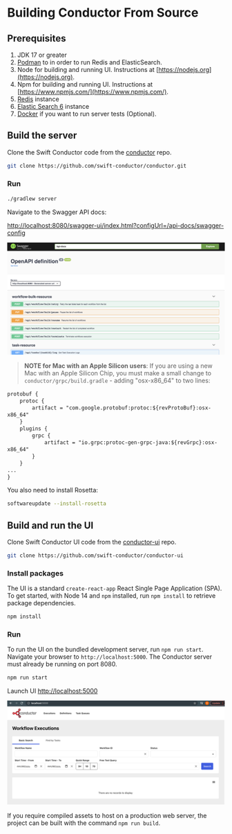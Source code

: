 # Building Conductor From Source

## Prerequisites

1. JDK 17 or greater
1. [Podman](https://podman.io) to in order to run Redis and ElasticSearch.
1. Node for building and running UI. Instructions at [https://nodejs.org](https://nodejs.org).
1. Npm for building and running UI. Instructions at [https://www.npmjs.com/](https://www.npmjs.com/).
1. [Redis](redis.md) instance
1. [Elastic Search 6](elastic_search_6.md) instance
1. [Docker](https://www.docker.com) if you want to run server tests (Optional). 

## Build the server

Clone the Swift Conductor code from the [conductor](https://github.com/swift-conductor/conductor) repo.

```sh
git clone https://github.com/swift-conductor/conductor.git
```

### Run

```sh
./gradlew server
```

Navigate to the Swagger API docs:

[http://localhost:8080/swagger-ui/index.html?configUrl=/api-docs/swagger-config](http://localhost:8080/swagger-ui/index.html?configUrl=/api-docs/swagger-config)

![swagger](swagger.png)

> **NOTE for Mac with an Apple Silicon users**: If you are using a new Mac with an Apple Silicon Chip, you must make a small change to ```conductor/grpc/build.gradle``` - adding "osx-x86_64" to two lines:

```
protobuf {
    protoc {
        artifact = "com.google.protobuf:protoc:${revProtoBuf}:osx-x86_64"
    }
    plugins {
        grpc {
            artifact = "io.grpc:protoc-gen-grpc-java:${revGrpc}:osx-x86_64"
        }
    }
...
} 
```

You also need to install Rosetta:  

```sh
softwareupdate --install-rosetta
```

<!-- ### Download and run the server

As an alternative to building from source, you can download and run the pre-compiled JAR.

```sh
export CONDUCTOR_VER=3.16.0
export REPO_URL=https://repo1.maven.org/maven2/com/swiftconductor/conductor/conductor-server
curl $REPO_URL/$CONDUCTOR_VER/conductor-server-$CONDUCTOR_VER-boot.jar \
--output conductor-server-$CONDUCTOR_VER-boot.jar; java -jar conductor-server-$CONDUCTOR_VER-boot.jar 
```

Navigate to the Swagger API docs:

[http://localhost:8080/swagger-ui/index.html?configUrl=/api-docs/swagger-config](http://localhost:8080/swagger-ui/index.html?configUrl=/api-docs/swagger-config) -->

## Build and run the UI

Clone Swift Conductor UI code from the [conductor-ui](https://github.com/swift-conductor/conductor-ui) repo.

```sh
git clone https://github.com/swift-conductor/conductor-ui
```

### Install packages

The UI is a standard `create-react-app` React Single Page Application (SPA). To get started, with Node 14 and `npm` installed, run `npm install` to retrieve package dependencies.

```sh
npm install
```

### Run

To run the UI on the bundled development server, run `npm run start`. Navigate your browser to `http://localhost:5000`. The Conductor server must already be running on port 8080. 

```sh
npm run start
```

Launch UI [http://localhost:5000](http://localhost:5000)

![conductor ui](conductorUI.png)

If you require compiled assets to host on a production web server, the project can be built with the command `npm run build`.

